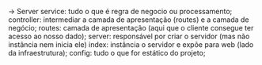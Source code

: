 -> Server
  service: tudo o que é regra de negocio ou processamento;
  controller: intermediar a camada de apresentação (routes) e a camada de negócio;
  routes: camada de apresentação (aqui que o cliente consegue ter acesso ao nosso dado);
  server: responsável por criar o servidor (mas não instância nem inicia ele)
  index: instância o servidor e expõe para web (lado da infraestrutura);
  config: tudo o que for estático do projeto;